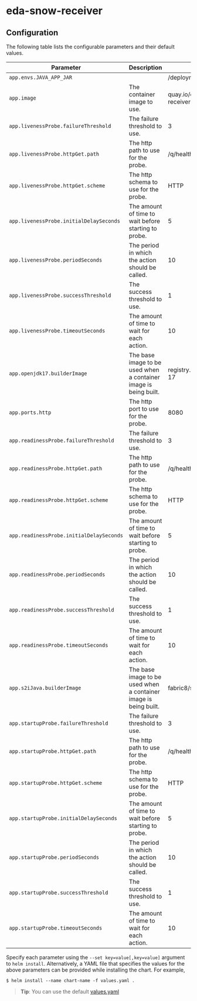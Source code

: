 # eda-snow-receiver

## Configuration

The following table lists the configurable parameters and their default values.

| Parameter | Description | Default |
|  ---  |  ---  |  ---  |
| `app.envs.JAVA_APP_JAR` |   | /deployments/quarkus-run.jar |
| `app.image` | The container image to use. | quay.io/edaansible/eda-snow-receiver:v1 |
| `app.livenessProbe.failureThreshold` | The failure threshold to use. | 3 |
| `app.livenessProbe.httpGet.path` | The http path to use for the probe. | /q/health/live |
| `app.livenessProbe.httpGet.scheme` | The http schema to use for the probe. | HTTP |
| `app.livenessProbe.initialDelaySeconds` | The amount of time to wait before starting to probe. | 5 |
| `app.livenessProbe.periodSeconds` | The period in which the action should be called. | 10 |
| `app.livenessProbe.successThreshold` | The success threshold to use. | 1 |
| `app.livenessProbe.timeoutSeconds` | The amount of time to wait for each action. | 10 |
| `app.openjdk17.builderImage` | The base image to be used when a container image is being built. | registry.access.redhat.com/ubi8/openjdk-17 |
| `app.ports.http` | The http port to use for the probe. | 8080 |
| `app.readinessProbe.failureThreshold` | The failure threshold to use. | 3 |
| `app.readinessProbe.httpGet.path` | The http path to use for the probe. | /q/health/ready |
| `app.readinessProbe.httpGet.scheme` | The http schema to use for the probe. | HTTP |
| `app.readinessProbe.initialDelaySeconds` | The amount of time to wait before starting to probe. | 5 |
| `app.readinessProbe.periodSeconds` | The period in which the action should be called. | 10 |
| `app.readinessProbe.successThreshold` | The success threshold to use. | 1 |
| `app.readinessProbe.timeoutSeconds` | The amount of time to wait for each action. | 10 |
| `app.s2iJava.builderImage` | The base image to be used when a container image is being built. | fabric8/s2i-java |
| `app.startupProbe.failureThreshold` | The failure threshold to use. | 3 |
| `app.startupProbe.httpGet.path` | The http path to use for the probe. | /q/health/started |
| `app.startupProbe.httpGet.scheme` | The http schema to use for the probe. | HTTP |
| `app.startupProbe.initialDelaySeconds` | The amount of time to wait before starting to probe. | 5 |
| `app.startupProbe.periodSeconds` | The period in which the action should be called. | 10 |
| `app.startupProbe.successThreshold` | The success threshold to use. | 1 |
| `app.startupProbe.timeoutSeconds` | The amount of time to wait for each action. | 10 |

Specify each parameter using the `--set key=value[,key=value]` argument to `helm install`.
Alternatively, a YAML file that specifies the values for the above parameters can be provided while installing the chart. For example,
```
$ helm install --name chart-name -f values.yaml .
```
> **Tip**: You can use the default [values.yaml](values.yaml)
